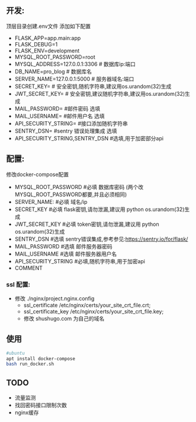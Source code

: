 
## 开发: 
顶层目录创建.env文件
添加如下配置
- FLASK_APP=app.main:app
- FLASK_DEBUG=1
- FLASK_ENV=development
- MYSQL_ROOT_PASSWORD=root
- MYSQL_ADDRESS=127.0.0.1:3306 # 数据库ip:端口
- DB_NAME=pro_blog # 数据库名
- SERVER_NAME=127.0.0.1:5000 # 服务器域名:端口
- SECRET_KEY=   # 安全密钥,随机字符串,建议用os.urandom(32)生成
- JWT_SECRET_KEY= # 安全密钥,建议随机字符串,建议用os.urandom(32)生成
- MAIL_PASSWORD=  #邮件密码 选填
- MAIL_USERNAME=  #邮件用户名 选填
- API_SECURITY_STRING=  #接口添加随机字符串
- SENTRY_DSN=   #sentry 错误处理集成 选填
- API_SECURITY_STRING,SENTRY_DSN #选填,用于加密部分api

## 配置:
修改docker-compose配置
- MYSQL_ROOT_PASSWORD #必填 数据库密码 (两个改MYSQL_ROOT_PASSWORD都要,并且必须相同)
- SERVER_NAME: #必填 域名/ip
- SECRET_KEY #必填 flask密钥,请勿泄漏,建议用 python os.urandom(32)生成
- JWT_SECRET_KEY #必填 token密钥,请勿泄漏,建议用 python os.urandom(32)生成
- SENTRY_DSN #选填 sentry错误集成,参考参见:https://sentry.io/for/flask/
- MAIL_PASSWORD #选填 邮件服务器密码
- MAIL_USERNAME #选填 邮件服务器用户名
- API_SECURITY_STRING #必填,随机字符串,用于加密api
- COMMENT

### ssl 配置:
- 修改 ./nginx/project.nginx.config
    - ssl_certificate /etc/nginx/certs/your_site_crt_file.crt;
    - ssl_certificate_key /etc/nginx/certs/your_site_crt_file.key;
    - 修改 shushugo.com 为自己的域名
    
## 使用    
```bash
#ubuntu
apt install docker-compose
bash run_docker.sh
```

## TODO
- 流量监测
- 找回密码接口限制次数
- nginx缓存
